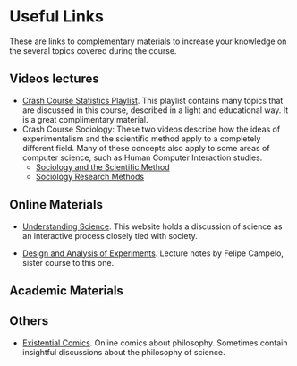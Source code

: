 # Useful Links

These are links to complementary materials to increase your knowledge on the several topics covered during the course.


## Videos lectures
- [Crash Course Statistics Playlist](https://www.youtube.com/playlist?list=PL8dPuuaLjXtNM_Y-bUAhblSAdWRnmBUcr). This playlist contains many topics that are discussed in this course, described in a light and educational way. It is a great complimentary material.
- Crash Course Sociology: These two videos describe how the ideas of experimentalism and the scientific method apply to a completely different field. Many of these concepts also apply to some areas of computer science, such as Human Computer Interaction studies.
  - [Sociology and the Scientific Method](https://www.youtube.com/watch?v=ZIwyNIdgJBE&list=PL8dPuuaLjXtMJ-AfB_7J1538YKWkZAnGA&t=0s)
  - [Sociology Research Methods](https://www.youtube.com/watch?v=QwhK-iEyXYA&list=PL8dPuuaLjXtMJ-AfB_7J1538YKWkZAnGA&t=0s)

## Online Materials
- [Understanding Science](https://undsci.berkeley.edu/article/intro_01). This website holds a discussion of science as an interactive process closely tied with society.

- [Design and Analysis of Experiments](https://github.com/fcampelo/Design-and-Analysis-of-Experiments). Lecture notes by Felipe Campelo, sister course to this one.

## Academic Materials

## Others
- [Existential Comics](http://existentialcomics.com). Online comics about philosophy. Sometimes contain insightful discussions about the philosophy of science.
